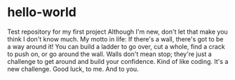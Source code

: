 # hello-world
Test repository for my first project
Although I'm new, don't let that make you think I don't know much. My motto in life: If there's a wall, there's got to be a way around it! 
You can build a ladder to go over, cut a whole, find a crack to push on, or go around the wall. Walls don't mean stop; 
they're just a challenge to get around and build your confidence. Kind of like coding. It's a new challenge.
Good luck, to me. And to you. 
